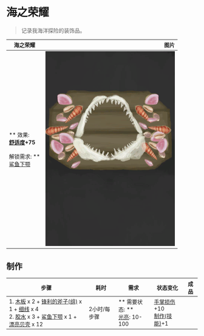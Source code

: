 # 海之荣耀  
> 记录我海洋探险的装饰品。  
  
  海之荣耀  |   图片   
 ----  |  ----:   
 ** 效果: **<br>[舒适度](Comfort.md)+75<br><br>** 解锁需求: **<br>[鲨鱼下颚](SharkJaws.md)  |  ![](Sprite/SeaTrophy.png)   
  
## 制作  
步骤  |  耗时  |  需求  |  状态变化  |  成品  
----  |  ----  |  ----  |  ----  |  ----  
1. [木板](Plank.md) x 2 + [锋利的斧子(组)](GpTag_AxeAdv.md) x 1 + [细线](CordFiber.md) x 4<br>2. [胶水](Glue.md) x 3 + [鲨鱼下颚](SharkJaws.md) x 1 + [漂亮贝壳](SeashellsPretty.md) x 12  |  2小时/每步骤  |  ** 需要状态: **<br>[光亮](Light.md): 10-100  |  [手掌损伤](HandDamage.md)+10<br>[制作(技能)](Skill_Crafting.md)+1  |    
